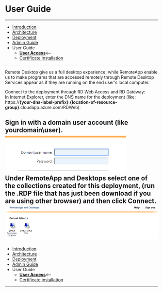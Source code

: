 # User Guide
---
* [Introduction](./README.md)
* [Architecture](./ArchitectureDiagram.md)
* [Deployment](./Deployment-basic.md)
* [Admin Guide](./RemoteDesktopRemoteApp.md)
* User Guide
    * **[User Access](./UserAccess.md)**<--
    * [Certificate installation](./UserAccessWebCert.md)
---
Remote Desktop give us a full desktop experience; while RemoteApp enable us to make programs that are accessed remotely through Remote Desktop Services appear as if they are running on the end user's local computer.

Connect to the deployment through RD Web Access and RD Gateway:  
In Internet Explorer, enter the DNS name for the deployment (like: https://**{your-dns-label-prefix}**.**{location-of-resource-group}**.cloudapp.azure.com/RDWeb).  

Sign in with a domain user account (like **yourdomain**\user).  
![Insert Domain user Credentials](./images/CredentialsRDWeb.png)
Under RemoteApp and Desktops select one of the collections created for this deployment, (run the .RDP file that has just been download if you are using other browser) and then click Connect.  
![Select Collection](./images/Collections.png)
---
* [Introduction](./README.md)
* [Architecture](./ArchitectureDiagram.md)
* [Deployment](./Deployment-basic.md)
* [Admin Guide](./RemoteDesktopRemoteApp.md)
* User Guide
    * **[User Access](./UserAccess.md)**<--
    * [Certificate installation](./UserAccessWebCert.md)
---